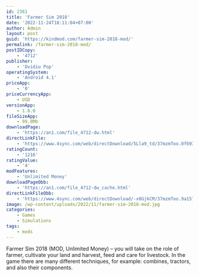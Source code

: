 ```yaml
---
id: 2361
title: 'Farmer Sim 2018'
date: '2022-11-24T18:11:04+07:00'
author: Admin
layout: post
guid: 'https://kindmod.com/farmer-sim-2018-mod/'
permalink: /farmer-sim-2018-mod/
postIDCopy:
    - '4712'
publisher:
    - 'Ovidiu Pop'
operatingSystem:
    - 'Android 4.1'
priceApp:
    - '0'
priceCurrencyApp:
    - USD
versionApp:
    - 1.8.0
fileSizeApp:
    - 99.8Mb
downloadPage:
    - 'https://an1.com/file_4712-dw.html'
directLinkFile:
    - 'https://www.4sync.com/web/directDownload/5Lla9_td/37mzmToo.0f693c81dd2d9ede0599ea77e1637eca'
ratingCount:
    - '1216'
ratingValue:
    - '4'
modFeatures:
    - 'Unlimited Money'
downloadPageObb:
    - 'https://an1.com/file_4712-dw_cache.html'
directLinkFileObb:
    - 'https://www.4sync.com/web/directDownload/-x0GjkCM/37mzmToo.9a1576a5b60d8260d465c9da71a95353'
image: /wp-content/uploads/2022/11/farmer-sim-2018-mod.jpg
categories:
    - Games
    - Simulations
tags:
    - mods
---
```


Farmer Sim 2018 (MOD, Unlimited Money) – you will take on the role of farmer, cultivate your land and harvest, feed and care for livestock. In the game there are many different techniques, for example: combines, tractors, and also their components.